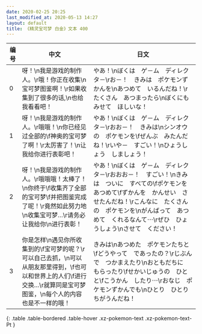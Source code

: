 ```yaml
---
date: 2020-02-25 20:25
last_modified_at: 2020-05-13 14:27
layout: default
title: 《精灵宝可梦 白金》文本 400
---
```

| 编号 | 中文 | 日文 |
| ---- | ---- | ---- |
| 0 | 呀！\n我是游戏的制作人。\r哦！你正在收集\n宝可梦图鉴啊！\r如果收集到了很多的话,\n也给我看看吧！ | やあ！\nぼくは　ゲ－ム　ディレクタ－\rお－！　きみは　ポケモンずかんを\nあつめて　いるんだね！\rたくさん　あつまったら\nぼくにも　みせて　ほしいな！ |
| 1 | 呀！\n我是游戏的制作人。\r哦哦！\n你已经见过全部的\f神奥的宝可梦了啊！\r太厉害了！\n让我给你进行表彰吧！ | やあ！\nぼくは　ゲ－ム　ディレクタ－\rおお－！　きみは\nシンオウの　ポケモンを\fぜんぶ　みたんだね！\rいや－　すごい！\nひょうしょう　しましょう！ |
| 2 | 呀！\n我是游戏的制作人。\r哦哦哦！太棒了！\n你终于\f收集齐了全部的宝可梦\f并把图鉴完成了呢！\r竟然如此努力地\n收集宝可梦…\r请务必让我给你\n进行表彰！ | やあ！\nぼくは　ゲ－ム　ディレクタ－\rおおお－！　すごい！\nきみは　ついに　すべての\fポケモンを　あつめて\fずかんを　かんせい　させたんだね！\rこんなに　たくさんの　ポケモンを\nがんばって　あつめて　くれるなんて⋯\rぜひ　ひょうしょう\nさせて　ください！ |
| 3 | 你是怎样\n遇见你所收集到的\f宝可梦的呢？\r可以自己去抓，\n可以从朋友那里得到，\f也可以和世界上的人们\f进行交换…\r就算同是宝可梦图鉴，\n每个人的内容也是不一样的哦！ | きみは\nあつめた　ポケモンたちと\fどうやって　であったの？\rじぶんで　つかまえたり\nおともだちに　もらったり\fせかいじゅうの　ひとと\fこうかん　したり⋯\rおなじ　ポケモンずかんでも\nひとり　ひとり　ちがうんだね！ |
{: .table .table-bordered .table-hover .xz-pokemon-text .xz-pokemon-text-Pt }